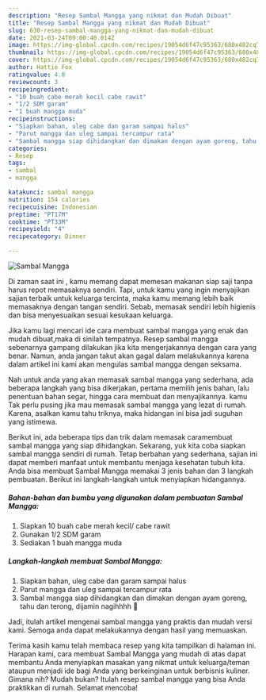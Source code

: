 ```yaml
---
description: "Resep Sambal Mangga yang nikmat dan Mudah Dibuat"
title: "Resep Sambal Mangga yang nikmat dan Mudah Dibuat"
slug: 630-resep-sambal-mangga-yang-nikmat-dan-mudah-dibuat
date: 2021-03-24T09:00:40.014Z
image: https://img-global.cpcdn.com/recipes/19054d6f47c95363/680x482cq70/sambal-mangga-foto-resep-utama.jpg
thumbnail: https://img-global.cpcdn.com/recipes/19054d6f47c95363/680x482cq70/sambal-mangga-foto-resep-utama.jpg
cover: https://img-global.cpcdn.com/recipes/19054d6f47c95363/680x482cq70/sambal-mangga-foto-resep-utama.jpg
author: Hattie Fox
ratingvalue: 4.8
reviewcount: 3
recipeingredient:
- "10 buah cabe merah kecil cabe rawit"
- "1/2 SDM garam"
- "1 buah mangga muda"
recipeinstructions:
- "Siapkan bahan, uleg cabe dan garam sampai halus"
- "Parut mangga dan uleg sampai tercampur rata"
- "Sambal mangga siap dihidangkan dan dimakan dengan ayam goreng, tahu dan terong, dijamin nagihhhh 🤤"
categories:
- Resep
tags:
- sambal
- mangga

katakunci: sambal mangga 
nutrition: 154 calories
recipecuisine: Indonesian
preptime: "PT17M"
cooktime: "PT33M"
recipeyield: "4"
recipecategory: Dinner

---
```



![Sambal Mangga](https://img-global.cpcdn.com/recipes/19054d6f47c95363/680x482cq70/sambal-mangga-foto-resep-utama.jpg)

Di zaman  saat ini , kamu memang dapat memesan makanan siap saji tanpa harus repot memasaknya sendiri. Tapi, untuk kamu yang ingin menyajikan sajian terbaik untuk keluarga tercinta, maka kamu memang lebih baik memasaknya dengan tangan sendiri. Sebab, memasak sendiri lebih higienis dan bisa menyesuaikan sesuai kesukaan keluarga.

Jika kamu lagi mencari ide cara membuat sambal mangga yang enak dan mudah dibuat,maka di sinilah tempatnya. Resep sambal mangga  sebenarnya gampang dilakukan jika kita mengerjakannya dengan cara yang benar. Namun, anda jangan takut akan gagal dalam melakukannya 
karena dalam artikel ini kami akan mengulas sambal mangga dengan seksama.  



Nah untuk anda yang akan memasak sambal mangga yang sederhana, ada beberapa langkah yang bisa dikerjakan, pertama memilih jenis bahan, lalu penentuan bahan segar, hingga cara membuat dan menyajikannya. kamu Tak perlu pusing jika mau memasak sambal mangga yang lezat di rumah. Karena, asalkan kamu  tahu triknya, maka hidangan ini bisa jadi suguhan yang istimewa.

Berikut ini, ada beberapa tips dan trik dalam memasak caramembuat sambal mangga yang siap dihidangkan. Sekarang, yuk kita coba siapkan sambal mangga sendiri di rumah. Tetap berbahan yang sederhana, sajian ini dapat memberi manfaat untuk membantu menjaga kesehatan tubuh kita. Anda bisa membuat Sambal Mangga memakai 3 jenis bahan dan 3 langkah pembuatan. Berikut ini langkah-langkah untuk menyiapkan hidangannya.

<!--inarticleads1-->

##### Bahan-bahan dan bumbu yang digunakan dalam pembuatan Sambal Mangga:

1. Siapkan 10 buah cabe merah kecil/ cabe rawit
1. Gunakan 1/2 SDM garam
1. Sediakan 1 buah mangga muda




<!--inarticleads2-->

##### Langkah-langkah membuat Sambal Mangga:

1. Siapkan bahan, uleg cabe dan garam sampai halus
1. Parut mangga dan uleg sampai tercampur rata
1. Sambal mangga siap dihidangkan dan dimakan dengan ayam goreng, tahu dan terong, dijamin nagihhhh 🤤




Jadi, itulah artikel mengenai  sambal mangga  yang praktis dan mudah versi kami. Semoga anda dapat melakukannya dengan hasil yang memuaskan. 

Terima kasih kamu telah membaca resep yang kita tampilkan di halaman ini. Harapan kami, cara membuat  Sambal Mangga yang mudah di atas dapat membantu Anda menyiapkan masakan yang nikmat untuk keluarga/teman ataupun menjadi ide bagi Anda yang berkeinginan untuk berbisnis kuliner. Gimana nih? Mudah bukan? Itulah resep sambal mangga yang bisa Anda praktikkan di rumah. Selamat mencoba!

